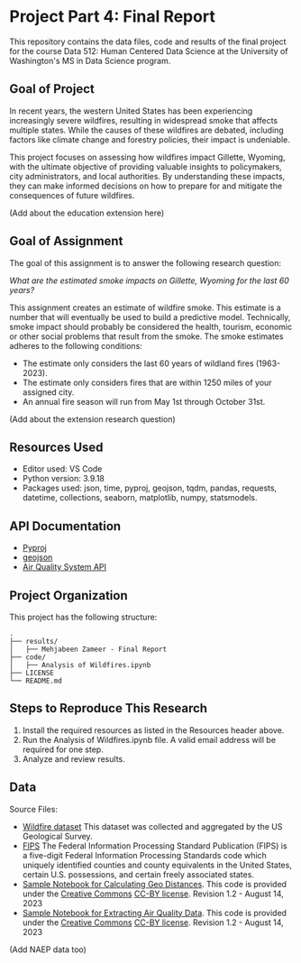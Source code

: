 # Project Part 4: Final Report

This repository contains the data files, code and results of the final project for the course Data 512: Human Centered Data Science at the University of Washington's MS in Data Science program. 

## Goal of Project
In recent years, the western United States has been experiencing increasingly severe wildfires, resulting in widespread smoke that affects multiple states. While the causes of these wildfires are debated, including factors like climate change and forestry policies, their impact is undeniable. 

This project focuses on assessing how wildfires impact Gillette, Wyoming, with the ultimate objective of providing valuable insights to policymakers, city administrators, and local authorities. By understanding these impacts, they can make informed decisions on how to prepare for and mitigate the consequences of future wildfires.

(Add about the education extension here)

## Goal of Assignment

The goal of this assignment is to answer the following research question: 

_What are the estimated smoke impacts on Gillette, Wyoming for the last 60 years?_

This assignment creates an estimate of wildfire smoke. This estimate is a number that will eventually be used to build a predictive model. Technically, smoke impact should probably be considered the health, tourism, economic or other social problems that result from the smoke. The smoke estimates adheres to the following conditions:

* The estimate only considers the last 60 years of wildland fires (1963-2023).
* The estimate only considers fires that are within 1250 miles of your assigned city.
* An annual fire season will run from May 1st through October 31st.

(Add about the extension research question)

## Resources Used
- Editor used: VS Code
- Python version: 3.9.18
- Packages used: json, time, pyproj, geojson, tqdm, pandas, requests, datetime, collections, seaborn, 
matplotlib, numpy, statsmodels.

## API Documentation
- [Pyproj](https://pyproj4.github.io/pyproj/stable/index.html)
- [geojson](https://pypi.org/project/geojson/)
- [Air Quality System API](https://aqs.epa.gov/aqsweb/documents/data_api.html)

## Project Organization

This project has the following structure:
```
.
├── results/
│   ├── Mehjabeen Zameer - Final Report
├── code/
│   ├── Analysis of Wildfires.ipynb
├── LICENSE
└── README.md
```

## Steps to Reproduce This Research

1. Install the required resources as listed in the Resources header above. 
2. Run the Analysis of Wildfires.ipynb file. A valid email address will be required for one step. 
3. Analyze and review results. 

## Data 

Source Files:
- [Wildfire dataset](https://www.sciencebase.gov/catalog/item/61aa537dd34eb622f699df81) This dataset was collected and aggregated by the US Geological Survey.  
- [FIPS](https://www.census.gov/library/reference/code-lists/ansi.html) The Federal Information Processing Standard Publication (FIPS) is a five-digit Federal Information Processing Standards code which uniquely identified counties and county equivalents in the United States, certain U.S. possessions, and certain freely associated states.
- [Sample Notebook for Calculating Geo Distances](https://drive.google.com/file/d/1qNI6hji8CvDeBsnLDAhJXvaqf2gcg8UV/view?usp=drive_link). This code is provided under the [Creative Commons](https://creativecommons.org) [CC-BY license](https://creativecommons.org/licenses/by/4.0/). Revision 1.2 - August 14, 2023
- [Sample Notebook for Extracting Air Quality Data](https://drive.google.com/file/d/1bxl9qrb_52RocKNGfbZ5znHVqFDMkUzf/view?usp=drive_link). This code is provided under the [Creative Commons](https://creativecommons.org) [CC-BY license](https://creativecommons.org/licenses/by/4.0/). Revision 1.2 - August 14, 2023

(Add NAEP data too)





